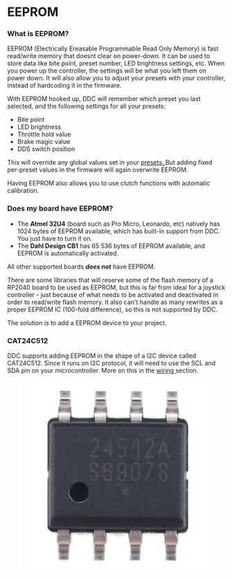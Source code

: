 # EEPROM

### What is EEPROM?

EEPROM (Electrically Ereasable Programmable Read Only Memory) is fast read/write memory that doesnt clear on power-down. It can be used to store data like bite point, preset number, LED brightness settings, etc. When you power up the controller, the settings will be what you left them on power down. It will also allow you to adjust your presets with your controller, instead of hardcoding it in the firmware.&#x20;

With EEPROM hooked up, DDC will remember which preset you last selected, and the following settings for all your presets:

* Bite point
* LED brightness
* Throttle hold value
* Brake magic value
* DDS switch position

This will override any global values set in your [presets. ](../3.-coding/advanced/presets/32\_presets.ino.md)But adding fixed per-preset values in the firmware will again overwrite EEPROM.&#x20;

Having EEPROM also allows you to use clutch functions with automatic calibration.&#x20;

### Does my board have EEPROM?

* The **Atmel 32U4** (board such as Pro Micro, Leonardo, etc) natively has 1024 bytes of EEPROM available, which has built-in support from DDC. You just have to turn it on.&#x20;
* The **Dahl Design CB1** has 65 536 bytes of EEPROM available, and EEPROM is automatically activated.&#x20;

All other supported boards _**does not**_ have EEPROM.

There are some libraries that will reserve some of the flash memory of a RP2040 board to be used as EEPROM, but this is far from ideal for a joystick controller - just because of what needs to be activated and deactivated in order to read/write flash memory. It also can't handle as many rewrites as a proper EEPROM IC (100-fold difference), so this is not supported by DDC.&#x20;

The solution is to add a EEPROM device to your project.

### CAT24C512

DDC supports adding EEPROM in the shape of a I2C device called CAT24C512. Since it runs on I2C protocol, it will need to use the SCL and SDA pin on your microcontroller. More on this in the [wiring ](../2.-wiring/eeprom.md)section.

<figure><img src="../.gitbook/assets/image (7).png" alt=""><figcaption></figcaption></figure>



###

